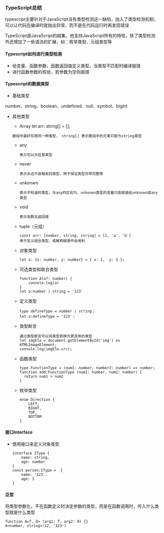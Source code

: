 ### TypeScript总结

typescript主要针对于JavaScript没有类型检测这一缺陷，加入了类型检测机制，可以让代码在编译时就抛出异常，而不是在代码运行时再发现错误

TypeScript是JavaScript的超集，他支持JavaScript所有的特性，除了类型检测外还增加了一些语法的扩展，如：枚举类型、元组类型等

#### Typescript如何进行类型检测

- 给变量、函数参数、函数返回值定义类型，当类型不匹配时编译报错
- 进行函数参数的校验，若参数为空则报错

#### Typescript的数据类型

-   基础类型

  number、string、boolean、undefined、null、symbol、bigInt

- 其他类型
  - Array    let arr: string[] = [];

  ```
  数组中最好存放同一种类型， string[] 表示数组中的元素只能为string类型
  ```

  - any

    ```
    表示可以为任意类型
    ```

  - never

    ```
    表示永远不会触发的类型，用于保证类型穷举完整等
    ```

  - unkonwn

    ```
    表示不知道的类型，与any的区别为，unkonwn类型的变量只能赋值给unknown或any类型
    ```

  - void

    ```
    表示函数无返回值
    ```

  - tuple（元组）

    ```
    const arr: [number, string, string] = [1, 'a', 'b']
    用于定义组合类型，或解构赋值中会用到
    ```

  - 对象类型

    ```
    let a: {x: number, y: number} = { x: 1,  y: 2 };
    ```

  - 可选类型和联合类型

    ```
    function A(a?: number) {
        console.log(a)
    }
    let a:number | string = '123'
    ```

  - 定义类型

    ```
    type defineType = number | string；
    let a:defineType = '123'；
    ```

  - 类型断言

    ```
    通过类型断言可以将类型转换为更具体的类型
    let imgEle = document.getElementById('img') as HTMLImageElement;
    console.log(imgEle.src);
    ```

  - 函数类型

    ```
    type FunctionType = (num1: number, number2: number) => number;
    function add:FunctionType (num1: number, num2: number) {
      return num1 + num2
    }
    ```

  - 枚举类型
  
    ```
    enum Direction {
        LEFT,
        RIGHT,
        TOP,
        BOTTOM
    }
    ```
  
    

#### 接口Interface

- 使用接口来定义对象类型

  ```
  interface IType {
      name: string,
      age: number
  }
  const person:IType =  {
      name: '123',
      age: 1
  }
  ```

#### 泛型

将类型参数化，不在函数定义时决定参数的类型，而是在函数调用时，传入什么类型就是什么类型

```
function A<T, O> (arg1: T, arg2: O) {}
A<number, string>(12, '123')
```

